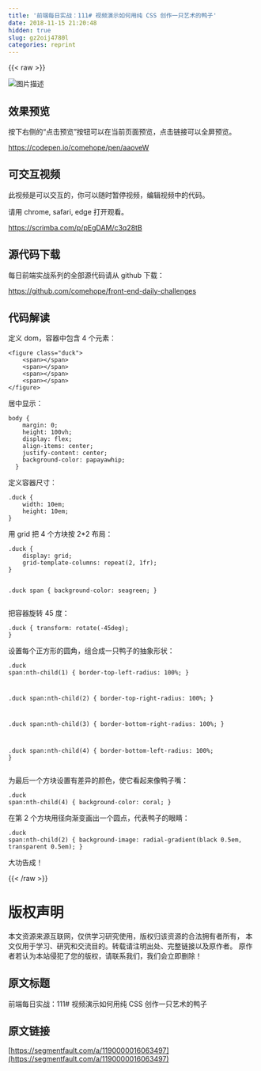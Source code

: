 ```yaml
---
title: '前端每日实战：111# 视频演示如何用纯 CSS 创作一只艺术的鸭子' 
date: 2018-11-15 21:20:48
hidden: true
slug: gz2oij4780l
categories: reprint
---
```


{{< raw >}}
<p><span class="img-wrap"><img data-src="/img/bVbfy0O?w=400&amp;h=300" src="https://static.alili.tech/img/bVbfy0O?w=400&amp;h=300" alt="&#x56FE;&#x7247;&#x63CF;&#x8FF0;" title="&#x56FE;&#x7247;&#x63CF;&#x8FF0;"></span></p><h2>&#x6548;&#x679C;&#x9884;&#x89C8;</h2><p>&#x6309;&#x4E0B;&#x53F3;&#x4FA7;&#x7684;&#x201C;&#x70B9;&#x51FB;&#x9884;&#x89C8;&#x201D;&#x6309;&#x94AE;&#x53EF;&#x4EE5;&#x5728;&#x5F53;&#x524D;&#x9875;&#x9762;&#x9884;&#x89C8;&#xFF0C;&#x70B9;&#x51FB;&#x94FE;&#x63A5;&#x53EF;&#x4EE5;&#x5168;&#x5C4F;&#x9884;&#x89C8;&#x3002;</p><p><a href="https://codepen.io/comehope/pen/aaoveW" rel="nofollow noreferrer">https://codepen.io/comehope/pen/aaoveW</a></p><h2>&#x53EF;&#x4EA4;&#x4E92;&#x89C6;&#x9891;</h2><p>&#x6B64;&#x89C6;&#x9891;&#x662F;&#x53EF;&#x4EE5;&#x4EA4;&#x4E92;&#x7684;&#xFF0C;&#x4F60;&#x53EF;&#x4EE5;&#x968F;&#x65F6;&#x6682;&#x505C;&#x89C6;&#x9891;&#xFF0C;&#x7F16;&#x8F91;&#x89C6;&#x9891;&#x4E2D;&#x7684;&#x4EE3;&#x7801;&#x3002;</p><p>&#x8BF7;&#x7528; chrome, safari, edge &#x6253;&#x5F00;&#x89C2;&#x770B;&#x3002;</p><p><a href="https://scrimba.com/p/pEgDAM/c3q28tB" rel="nofollow noreferrer">https://scrimba.com/p/pEgDAM/c3q28tB</a></p><h2>&#x6E90;&#x4EE3;&#x7801;&#x4E0B;&#x8F7D;</h2><p>&#x6BCF;&#x65E5;&#x524D;&#x7AEF;&#x5B9E;&#x6218;&#x7CFB;&#x5217;&#x7684;&#x5168;&#x90E8;&#x6E90;&#x4EE3;&#x7801;&#x8BF7;&#x4ECE; github &#x4E0B;&#x8F7D;&#xFF1A;</p><p><a href="https://github.com/comehope/front-end-daily-challenges" rel="nofollow noreferrer">https://github.com/comehope/front-end-daily-challenges</a></p><h2>&#x4EE3;&#x7801;&#x89E3;&#x8BFB;</h2><p>&#x5B9A;&#x4E49; dom&#xFF0C;&#x5BB9;&#x5668;&#x4E2D;&#x5305;&#x542B; 4 &#x4E2A;&#x5143;&#x7D20;&#xFF1A;</p><pre><code class="css">&lt;figure class=&quot;duck&quot;&gt;
    &lt;span&gt;&lt;/span&gt;
    &lt;span&gt;&lt;/span&gt;
    &lt;span&gt;&lt;/span&gt;
    &lt;span&gt;&lt;/span&gt;
&lt;/figure&gt;</code></pre><p>&#x5C45;&#x4E2D;&#x663E;&#x793A;&#xFF1A;</p><pre><code class="css">body {
    margin: 0;
    height: 100vh;
    display: flex;
    align-items: center;
    justify-content: center;
    background-color: papayawhip;
  }</code></pre><p>&#x5B9A;&#x4E49;&#x5BB9;&#x5668;&#x5C3A;&#x5BF8;&#xFF1A;</p><pre><code class="css">.duck {
    width: 10em;
    height: 10em;
}</code></pre><p>&#x7528; grid &#x628A; 4 &#x4E2A;&#x65B9;&#x5757;&#x6309; 2*2 &#x5E03;&#x5C40;&#xFF1A;</p><pre><code class="css">.duck {
    display: grid;
    grid-template-columns: repeat(2, 1fr);
}

.duck span {
    background-color: seagreen;
}</code></pre><p>&#x628A;&#x5BB9;&#x5668;&#x65CB;&#x8F6C; 45 &#x5EA6;&#xFF1A;</p><pre><code class="css">.duck {
    transform: rotate(-45deg);
}</code></pre><p>&#x8BBE;&#x7F6E;&#x6BCF;&#x4E2A;&#x6B63;&#x65B9;&#x5F62;&#x7684;&#x5706;&#x89D2;&#xFF0C;&#x7EC4;&#x5408;&#x6210;&#x4E00;&#x53EA;&#x9E2D;&#x5B50;&#x7684;&#x62BD;&#x8C61;&#x5F62;&#x72B6;&#xFF1A;</p><pre><code class="css">.duck span:nth-child(1) {
    border-top-left-radius: 100%;
}

.duck span:nth-child(2) {
    border-top-right-radius: 100%;
}

.duck span:nth-child(3) {
    border-bottom-right-radius: 100%;
}

.duck span:nth-child(4) {
    border-bottom-left-radius: 100%;
}</code></pre><p>&#x4E3A;&#x6700;&#x540E;&#x4E00;&#x4E2A;&#x65B9;&#x5757;&#x8BBE;&#x7F6E;&#x6709;&#x5DEE;&#x5F02;&#x7684;&#x989C;&#x8272;&#xFF0C;&#x4F7F;&#x5B83;&#x770B;&#x8D77;&#x6765;&#x50CF;&#x9E2D;&#x5B50;&#x5634;&#xFF1A;</p><pre><code class="css">.duck span:nth-child(4) {
    background-color: coral;
}</code></pre><p>&#x5728;&#x7B2C; 2 &#x4E2A;&#x65B9;&#x5757;&#x7528;&#x5F84;&#x5411;&#x6E10;&#x53D8;&#x753B;&#x51FA;&#x4E00;&#x4E2A;&#x5706;&#x70B9;&#xFF0C;&#x4EE3;&#x8868;&#x9E2D;&#x5B50;&#x7684;&#x773C;&#x775B;&#xFF1A;</p><pre><code class="css">.duck span:nth-child(2) {
    background-image: radial-gradient(black 0.5em, transparent 0.5em);
}</code></pre><p>&#x5927;&#x529F;&#x544A;&#x6210;&#xFF01;</p>
{{< /raw >}}

# 版权声明
本文资源来源互联网，仅供学习研究使用，版权归该资源的合法拥有者所有，
本文仅用于学习、研究和交流目的。转载请注明出处、完整链接以及原作者。
原作者若认为本站侵犯了您的版权，请联系我们，我们会立即删除！

## 原文标题
前端每日实战：111# 视频演示如何用纯 CSS 创作一只艺术的鸭子

## 原文链接
[https://segmentfault.com/a/1190000016063497](https://segmentfault.com/a/1190000016063497)

